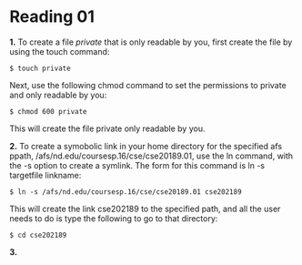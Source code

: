 Reading 01
==========

**1.** To create a file *private* that is only readable by you, first create the file by using the touch command: 
	
	$ touch private

Next, use the following chmod command to set the permissions to private and only readable by you:

	$ chmod 600 private

This will create the file private only readable by you.


**2.** To create a symobolic link in your home directory for the specified afs ppath, /afs/nd.edu/coursesp.16/cse/cse20189.01, use the ln command, with the -s option to create a symlink.  The form for this command is ln -s targetfile linkname:

	$ ln -s /afs/nd.edu/coursesp.16/cse/cse20189.01 cse202189

This will create the link cse202189 to the specified path, and all the user needs to do is type the following to go to that directory:

	$ cd cse202189


**3.**
